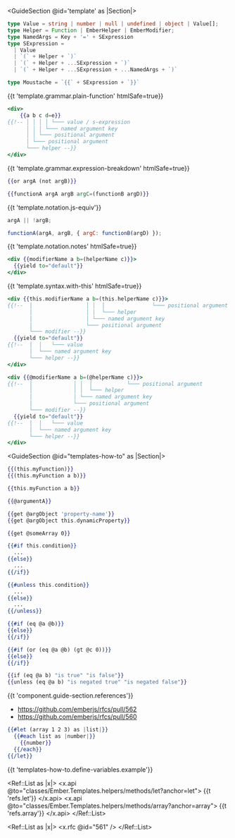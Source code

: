 <GuideSection @id='template' as |Section|>
  <Section @id='grammar'>

```typescript
type Value = string | number | null | undefined | object | Value[];
type Helper = Function | EmberHelper | EmberModifier;
type NamedArgs = Key + '=' + SExpression
type SExpression =
  | Value
  | `(` + Helper + `)`
  | `(` + Helper + ...SExpression + `)`
  | `(` + Helper + ...SExpression + ...NamedArgs + `)`

type Moustache = `{{` + SExpression + `}}`
```

  <p>{{t 'template.grammar.plain-function' htmlSafe=true}}</p>

```hbs
<div>
    {{a b c d=e}}
{{!-- │ │ │ │ └─── value / s-expression
      │ │ │ └─── named argument key
      │ │ └─── positional argument
      │ └─── positional argument
      └─── helper --}}
</div>
```

  <p>{{t 'template.grammar.expression-breakdown' htmlSafe=true}}</p>

  </Section>

  <Section @id='notation'>

```hbs
{{or argA (not argB)}}

{{functionA argA argB argC=(functionB argD)}}
```

  <p>{{t 'template.notation.js-equiv'}}</p>

```js
argA || !argB;

functionA(argA, argB, { argC: functionB(argD) });
```

  <p>{{t 'template.notation.notes' htmlSafe=true}}</p>

  </Section>

  <Section @id='syntax'>

```hbs
<div {{modifierName a b=(helperName c)}}>
  {{yield to="default"}}
</div>
```

  <p>{{t 'template.syntax.with-this' htmlSafe=true}}</p>

```hbs
<div {{this.modifierName a b=(this.helperName c)}}>
{{!--  │                 │ │  │               └─── positional argument
       │                 │ │  └─── helper
       │                 │ └─── named argument key
       │                 └─── positional argument
       └─── modifier --}}
  {{yield to="default"}}
{{!--  │  │   └─── value
       │  └─── named argument key
       └─── helper --}}
</div>

<div {{@modifierName a b=(@helperName c)}}>
{{!--  │             │ │  │           └─── positional argument
       │             │ │  └─── helper
       │             │ └─── named argument key
       │             └─── positional argument
       └─── modifier --}}
  {{yield to="default"}}
{{!--  │  │   └─── value
       │  └─── named argument key
       └─── helper --}}
</div>
```

  </Section>
</GuideSection>

<GuideSection @id="templates-how-to" as |Section|>
  <Section @id="iterate">
    <Editable @path="templates-how-to/iterate/code/index.gjs" />
    <Editable @path="templates-how-to/iterate/code/array.gjs" />
    <Editable @path="templates-how-to/iterate/code/keyed.gjs" />
  </Section>

  <Section @id="invoke-function">

```hbs
{{(this.myFunction)}}
{{(this.myFunction a b)}}
```

```hbs
{{this.myFunction a b}}
```

  </Section>

  <Section @id="access-properties">

```hbs
{{@argumentA}}
```

```hbs
{{get @argObject 'property-name'}}
{{get @argObject this.dynamicProperty}}
```

  </Section>

  <Section @id="access-array-indices">

```hbs
{{get @someArray 0}}
```

  </Section>

  <Section @id="conditions">

```hbs
{{#if this.condition}}
  ...
{{else}}
  ...
{{/if}}
```

```hbs
{{#unless this.condition}}
  ...
{{else}}
  ...
{{/unless}}
```

```hbs
{{#if (eq @a @b)}}
{{else}}
{{/if}}
```

```hbs
{{#if (or (eq @a @b) (gt @c 0))}}
{{else}}
{{/if}}
```

```hbs
{{if (eq @a b) "is true" "is false"}}
{{unless (eq @a b) "is negated true" "is negated false"}}
```

{{t 'component.guide-section.references'}}
 - https://github.com/emberjs/rfcs/pull/562
 - https://github.com/emberjs/rfcs/pull/560


  </Section>

  <Section @id="define-variables" as |t|>

```hbs
{{#let (array 1 2 3) as |list|}}
  {{#each list as |number|}}
    {{number}}
  {{/each}}
{{/let}}
```

{{t 'templates-how-to.define-variables.example'}}


<Ref::List as |x|>
  <x.api @to="classes/Ember.Templates.helpers/methods/let?anchor=let">
    {{t 'refs.let'}}
  </x.api>
  <x.api @to="classes/Ember.Templates.helpers/methods/array?anchor=array">
    {{t 'refs.array'}}
  </x.api>
</Ref::List>

  </Section>

  <Section @id="math">

<Ref::List as |x|>
  <x.rfc @id="561" />
</Ref::List>

  </Section>

</GuideSection>
